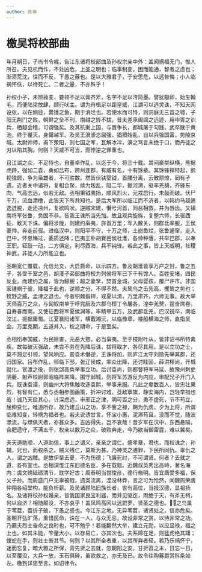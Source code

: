 ```yaml
---
author: 陈琳
---
```


# 檄吴将校部曲

年月朔日，子尚书令彧，告江东诸将校部曲及孙权宗亲中外：盖闻祸福无门，惟人所召。夫见机而作，不处凶危，上圣之明也；临事制变，困而能通，智者之虑也；渐渍荒沈，往而不反，下愚之蔽也。是以大雅君子，于安思危，以远咎悔；小人临祸怀佚，以待死亡。二者之量，不亦殊乎！

孙权小子，未辨菽麦，要领不足以膏齐斧，名字不足以洿简墨。譬犹鷇卵，始生翰毛，而便陆梁放肆，顾行吠主。谓为舟楫足以距皇威，江湖可以逃灵诛，不知天网设张，以在纲目，爨镬之鱼，期于消烂也。若使水而可恃，则洞庭无三苗之墟，子阳无荆门之败，朝鲜之垒不刊，南越之旍不拔。昔夫差承阖闾之远迹，用申胥之训兵，栖越会稽，可谓强矣。及其抗衡上国，与晋争长，都城屠于勾践，武卒散于黄池，终于覆灭，身罄越军。及吴王濞骄恣屈强，猖猾始乱，自以兵强国富，势陵京城。太尉帅师，甫下荥阳，则七国之军，瓦解冰冸，濞之骂言未绝于口，而丹徒之刃以陷其胸。何则？天威不可当，而悖逆之罪重也。

且江湖之众，不足恃也，自董卓作乱，以迄于今，将三十载。其间豪桀纵横，熊据虎跱，强如二袁，勇如吕布，跨州连郡，有威有名，十有馀辈。其馀锋捍特起，鹯视狼顾，争为枭雄者，不可胜数。然皆伏𫓧婴钺，首腰分离，云散原燎，罔有孑遗。近者关中诸将，复相合聚，续为叛乱，阻二华，据河渭，驱率羌胡，齐锋东向，气高志远，似若无敌。丞相秉钺鹰扬，顺风烈火，元戎启行，未鼓而破。伏尸千万，流血漂橹，此皆天下所共知也。是后大军所以临江而不济者，以韩约马超逋逸迸脱，走还凉州，复欲鸣吠。逆贼宋建，僭号河首，同恶相救，并为唇齿。又镇南将军张鲁，负固不恭。皆我王诛所当先加。故且观兵旋旆，复整六师，长驱西征，致天下诛。偏将涉陇，则建约枭夷，旍首万里；军入散关，则群氐率服，王侯豪帅，奔走前驱。进临汉中，则阳平不守，十万之师，土崩鱼烂，张鲁逋窜，走入巴中，怀恩悔过，委质还降；巴夷王朴胡賨邑侯杜濩，各帅种落，共举巴郡，以奉王职。钲鼓一动，二方俱定，利尽西海，兵不钝锋。若此之事，皆上天威明，社稷神武，非徒人力所能立也。

圣朝宽仁覆载，允信允文，大启爵命，以示四方。鲁及胡濩皆享万户之封，鲁之五子，各受千室之邑，胡濩子弟部曲将校为列侯将军已下千有馀人。百姓安堵，四民反业。而建约之属，皆为鲸鲵；超之妻孥，焚首金城，父母婴孩，覆尸许市。非国家锺祸于彼，降福于此也，逆顺之分，不得不然。夫鸷鸟之击先高，攫鸷之势也；牧野之威，孟津之退也。今者枳棘翦捍，戎夏以清，万里肃齐，六师无事。故大举天师百万之众，与匈奴南单于呼完厨及六郡乌桓丁令屠各，湟中羌僰，霆奋席卷，自寿春而南。又使征西将军夏侯渊等，率精甲五万，及武都氐羌，巴汉锐卒，南临汶江，扼据庸蜀。江夏襄阳诸军，横截湘沅，以临豫章，楼船横海之师，直指吴会。万里克期，五道并入，权之期命，于是至矣。

丞相衔奉国威，为民除害，元恶大憝，必当枭夷。至于枝附叶从，皆非诏书所特禽疾。故每破灭强敌，未尝不务在先降后诛，拔将取才，各尽其用。是以立功之士，莫不翘足引领，望风响应。昔袁术僭逆，王诛将加，则庐江太守刘勋先举其郡，还归国家。吕布作乱，师临下邳，张辽侯成，率众出降，还讨眭固，薛洪樛尚，开城就化。官渡之役，则张郃高奂举事立功。后讨袁尚，则都督将军马延、故豫州刺史阴夔、射声校尉郭昭临阵来降。围守邺城，则将军苏游反为内应，审配兄子开门入兵。既诛袁谭，则幽州大将焦触攻逐袁熙，举事来服。凡此之辈数百人，皆忠壮果烈，有智有仁，悉与丞相参图画策，折冲讨难，芟敌搴旗，静安海内，岂轻举措也哉！诚乃天启其心，计深虑远，审邪正之津，明可否之分，勇不虚死，节不苟立，屈伸变化，唯道所存，故乃建丘山之功，享不訾之禄，朝为仇虏，夕为上将，所谓临难知变，转祸为福者也。若夫说诱甘言，怀宝小惠，泥滞苟且，没而不觉，随波漂流，与熛俱灭者，亦甚众多。吉凶得失，岂不哀哉！昔岁军在汉中，东西悬隔，合肥遗守，不满五千，权亲以数万之众，破败奔走，今乃欲当御雷霆，难以冀矣。

夫天道助顺，人道助信，事上之谓义，亲亲之谓仁。盛孝章，君也，而权诛之，孙辅，兄也，而权杀之。贼义残仁，莫斯为甚。乃神灵之逋罪，下民所同仇。辜仇之人，谓之凶贼。是故伊挚去夏，不为伤德；飞廉死纣，不可谓贤。何者？去就之道，各有宜也。丞相深惟江东旧德名臣，多在载籍。近魏叔英秀出高峙，著名海内；虞文绣砥砺清节，耽学好古；周泰明当世俊彦，德行脩明。皆宜膺受多福，保乂子孙。而周盛门户无辜被戮，遗类流离，湮没林莽，言之可为怆然，闻魏周荣虞仲翔各绍堂构，能负析薪。及吴诸顾陆旧族长者，世有高位，当报汉德，显祖扬名。及诸将校孙权婚亲，皆我国家良宝利器，而并见驱迮，雨绝于天，有斧无柯，何以自济？相随颠没，不亦哀乎！盖凤鸣高冈以远罻罗，贤圣之德也。𫛢𫛞之鸟巢于苇苕，苕折子破，下愚之惑也。今江东之地，无异苇苕，诸贤处之，信亦危矣。圣朝开弘旷荡，重惜民命，诛在一人，与众无忌，故设非常之赏，以待非常之功。乃霸夫烈士奋命之良时也，可不勉乎！若能翻然大举，建立元勋，以应显禄，福之上也。如其未能，笇量大小，以存易亡，亦其次也。夫系蹄在足，则猛虎绝其蹯；蝮蛇在手，则壮士断其节。何则？以其所全者重，以其所弃者轻。若乃乐祸怀宁，迷而忘复，暗大雅之所保，背先贤之去就，忽朝阳之安，甘折苕之末，日忘一日，以至覆没，大兵一放，玉石俱碎，虽欲救之，亦无及已。故令往购募爵赏科条如左。檄到详思至言。如诏律令。

